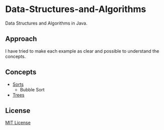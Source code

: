 Data-Structures-and-Algorithms
==============================

Data Structures and Algorithms in Java.

## Approach
I have tried to make each example as clear and possible to understand the concepts.

## Concepts
* [Sorts](sorts)
  * Bubble Sort
* [Trees](trees)

## License
[MIT License](LICENSE)
